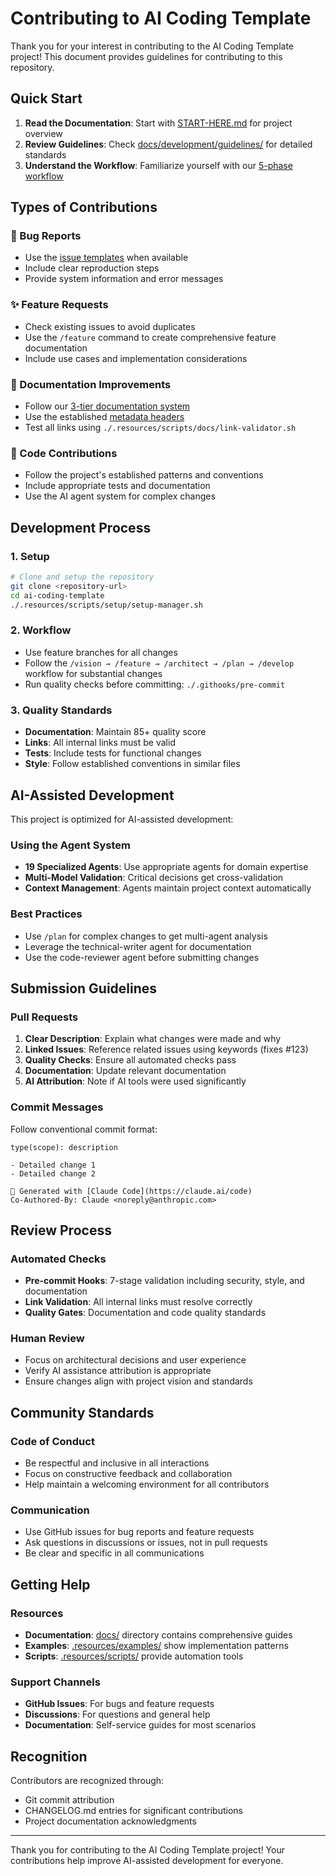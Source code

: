 # Contributing to AI Coding Template

Thank you for your interest in contributing to the AI Coding Template project! This document provides guidelines for contributing to this repository.

## Quick Start

1. **Read the Documentation**: Start with [START-HERE.md](./START-HERE.md) for project overview
2. **Review Guidelines**: Check [docs/development/guidelines/](./docs/development/guidelines/) for detailed standards
3. **Understand the Workflow**: Familiarize yourself with our [5-phase workflow](./docs/ai-tools/reference/commands.md)

## Types of Contributions

### 🐛 Bug Reports
- Use the [issue templates](.github/ISSUE_TEMPLATE/) when available
- Include clear reproduction steps
- Provide system information and error messages

### ✨ Feature Requests
- Check existing issues to avoid duplicates
- Use the `/feature` command to create comprehensive feature documentation
- Include use cases and implementation considerations

### 📖 Documentation Improvements
- Follow our [3-tier documentation system](./docs/ai-tools/system-context.md)
- Use the established [metadata headers](./docs/development/guidelines/quality-standards.md)
- Test all links using `./.resources/scripts/docs/link-validator.sh`

### 🔧 Code Contributions
- Follow the project's established patterns and conventions
- Include appropriate tests and documentation
- Use the AI agent system for complex changes

## Development Process

### 1. Setup
```bash
# Clone and setup the repository
git clone <repository-url>
cd ai-coding-template
./.resources/scripts/setup/setup-manager.sh
```

### 2. Workflow
- Use feature branches for all changes
- Follow the `/vision → /feature → /architect → /plan → /develop` workflow for substantial changes
- Run quality checks before committing: `./.githooks/pre-commit`

### 3. Quality Standards
- **Documentation**: Maintain 85+ quality score
- **Links**: All internal links must be valid
- **Tests**: Include tests for functional changes
- **Style**: Follow established conventions in similar files

## AI-Assisted Development

This project is optimized for AI-assisted development:

### Using the Agent System
- **19 Specialized Agents**: Use appropriate agents for domain expertise
- **Multi-Model Validation**: Critical decisions get cross-validation
- **Context Management**: Agents maintain project context automatically

### Best Practices
- Use `/plan` for complex changes to get multi-agent analysis
- Leverage the technical-writer agent for documentation
- Use the code-reviewer agent before submitting changes

## Submission Guidelines

### Pull Requests
1. **Clear Description**: Explain what changes were made and why
2. **Linked Issues**: Reference related issues using keywords (fixes #123)
3. **Quality Checks**: Ensure all automated checks pass
4. **Documentation**: Update relevant documentation
5. **AI Attribution**: Note if AI tools were used significantly

### Commit Messages
Follow conventional commit format:
```
type(scope): description

- Detailed change 1
- Detailed change 2

🤖 Generated with [Claude Code](https://claude.ai/code)
Co-Authored-By: Claude <noreply@anthropic.com>
```

## Review Process

### Automated Checks
- **Pre-commit Hooks**: 7-stage validation including security, style, and documentation
- **Link Validation**: All internal links must resolve correctly
- **Quality Gates**: Documentation and code quality standards

### Human Review
- Focus on architectural decisions and user experience
- Verify AI assistance attribution is appropriate
- Ensure changes align with project vision and standards

## Community Standards

### Code of Conduct
- Be respectful and inclusive in all interactions
- Focus on constructive feedback and collaboration
- Help maintain a welcoming environment for all contributors

### Communication
- Use GitHub issues for bug reports and feature requests
- Ask questions in discussions or issues, not in pull requests
- Be clear and specific in all communications

## Getting Help

### Resources
- **Documentation**: [docs/](./docs/) directory contains comprehensive guides
- **Examples**: [.resources/examples/](./.resources/examples/) show implementation patterns
- **Scripts**: [.resources/scripts/](./.resources/scripts/) provide automation tools

### Support Channels
- **GitHub Issues**: For bugs and feature requests
- **Discussions**: For questions and general help
- **Documentation**: Self-service guides for most scenarios

## Recognition

Contributors are recognized through:
- Git commit attribution
- CHANGELOG.md entries for significant contributions
- Project documentation acknowledgments

---

Thank you for contributing to the AI Coding Template project! Your contributions help improve AI-assisted development for everyone.
